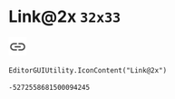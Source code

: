 # Link@2x `32x33`
<img src="/img/Link@2x.png" width=32 height=33>

``` CSharp
EditorGUIUtility.IconContent("Link@2x")
```
```
-5272558681500094245
```

